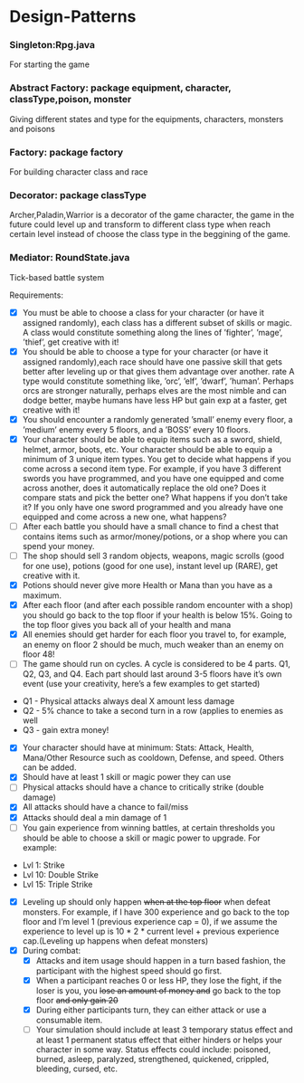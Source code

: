 # Design-Patterns

### Singleton:Rpg.java
For starting the game
### Abstract Factory: package equipment, character, classType,poison, monster
Giving different states and type for the equipments, characters, monsters and poisons
### Factory: package factory
For building character class and race
### Decorator: package classType
Archer,Paladin,Warrior is a decorator of the game character, the game in the future could level up and transform to different class type when reach certain level instead of choose the class type in the beggining of the game.
### Mediator: RoundState.java
Tick-based battle system



Requirements:
- [x] You must be able to choose a class for your character (or have it assigned randomly), each class has a different subset of skills or magic. A class would constitute something
along the lines of ’fighter’, ’mage’, ’thief’, get creative with it!
- [x] You should be able to choose a type for your character (or have it assigned randomly),each race should have one passive skill that gets better after leveling up or that gives
them advantage over another. rate A type would constitute something like, ’orc’, ’elf’, ’dwarf’, ’human’. Perhaps orcs are stronger naturally, perhaps elves are the
most nimble and can dodge better, maybe humans have less HP but gain exp at a faster, get creative with it!
- [x] You should encounter a randomly generated ’small’ enemy every floor, a ’medium’ enemy every 5 floors, and a ’BOSS’ every 10 floors.
- [x] Your character should be able to equip items such as a sword, shield, helmet, armor, boots, etc. Your character should be able to equip a minimum of 3 unique item
types. You get to decide what happens if you come across a second item type. For example, if you have 3 different swords you have programmed, and you have one
equipped and come across another, does it automatically replace the old one? Does it compare stats and pick the better one? What happens if you don’t take it? If
you only have one sword programmed and you already have one equipped and come across a new one, what happens?
- [ ] After each battle you should have a small chance to find a chest that contains items such as armor/money/potions, or a shop where you can spend your money.
- [ ] The shop should sell 3 random objects, weapons, magic scrolls (good for one use), potions (good for one use), instant level up (RARE), get creative with it.
- [x] Potions should never give more Health or Mana than you have as a maximum.
- [x] After each floor (and after each possible random encounter with a shop) you should go back to the top floor if your health is below 15%. Going to the top floor gives
you back all of your health and mana
- [x] All enemies should get harder for each floor you travel to, for example, an enemy on floor 2 should be much, much weaker than an enemy on floor 48!
- [ ] The game should run on cycles. A cycle is considered to be 4 parts. Q1, Q2, Q3, and Q4. Each part should last around 3-5 floors have it’s own event (use your creativity, here’s a few examples to get started)
- Q1 - Physical attacks always deal X amount less damage
- Q2 - 5% chance to take a second turn in a row (applies to enemies as well 
- Q3 - gain extra money!
- [x] Your character should have at minimum: Stats: Attack, Health, Mana/Other Resource such as cooldown, Defense, and speed. Others can be added.
- [x] Should have at least 1 skill or magic power they can use
- [ ] Physical attacks should have a chance to critically strike (double damage)
- [x] All attacks should have a chance to fail/miss
- [x] Attacks should deal a min damage of 1
- [ ] You gain experience from winning battles, at certain thresholds you should be able to choose a skill or magic power to upgrade. For example:
- Lvl 1: Strike 
- Lvl 10: Double Strike 
- Lvl 15: Triple Strike
- [x] Leveling up should only happen ~~when at the top floor~~ when defeat monsters. For example, if I have 300 experience and go back to the top floor and I’m level 1
(previous experience cap = 0), if we assume the experience to level up is 10 * 2 * current level + previous experience cap.(Leveling up happens when defeat monsters)
- [x] During combat:
  - [x] Attacks and item usage should happen in a turn based fashion, the participant with the highest speed should go first.
  - [x] When a participant reaches 0 or less HP, they lose the fight, if the loser is you, you ~~lose an amount of money and~~ go back to the top floor ~~and only gain 20~~
  - [x] During either participants turn, they can either attack or use a consumable item.
  - [ ] Your simulation should include at least 3 temporary status effect and at least 1 permanent status effect that either hinders or helps your character in some way. Status
effects could include: poisoned, burned, asleep, paralyzed, strengthened, quickened, crippled, bleeding, cursed, etc.